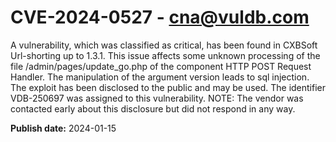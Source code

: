 # CVE-2024-0527 - cna@vuldb.com

A vulnerability, which was classified as critical, has been found in CXBSoft Url-shorting up to 1.3.1. This issue affects some unknown processing of the file /admin/pages/update_go.php of the component HTTP POST Request Handler. The manipulation of the argument version leads to sql injection. The exploit has been disclosed to the public and may be used. The identifier VDB-250697 was assigned to this vulnerability. NOTE: The vendor was contacted early about this disclosure but did not respond in any way.

**Publish date:** 2024-01-15

